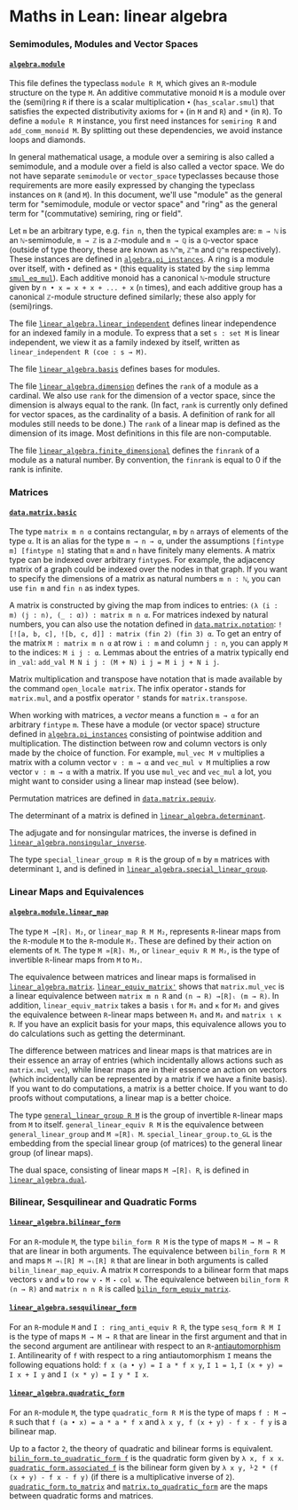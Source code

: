 # Maths in Lean: linear algebra

### Semimodules, Modules and Vector Spaces

#### [`algebra.module`](https://leanprover-community.github.io/mathlib_docs/algebra/module.html)

This file defines the typeclass `module R M`, which gives an `R`-module structure on the type `M`.
An additive commutative monoid `M` is a module over the (semi)ring `R` if there is a scalar multiplication `•` (`has_scalar.smul`) that satisfies the expected distributivity axioms for `+` (in `M` and `R`) and `*` (in `R`).
To define a `module R M` instance, you first need instances for `semiring R` and `add_comm_monoid M`.
By splitting out these dependencies, we avoid instance loops and diamonds.

In general mathematical usage, a module over a semiring is also called a semimodule, and a module over a field is also called a vector space.
We do not have separate `semimodule` or `vector_space` typeclasses because those requirements are more easily expressed by changing the typeclass instances on `R` (and `M`).
In this document, we'll use "module" as the general term for "semimodule, module or vector space" and "ring" as the general term for "(commutative) semiring, ring or field".

Let `m` be an arbitrary type, e.g. `fin n`, then the typical examples are:
`m → ℕ` is an `ℕ`-semimodule, `m → ℤ` is a `ℤ`-module and `m → ℚ` is a `ℚ`-vector space
(outside of type theory, these are known as `ℕ^m`, `ℤ^m` and `ℚ^m` respectively).
These instances are defined in [`algebra.pi_instances`](https://leanprover-community.github.io/mathlib_docs/algebra/pi_instances.html).
A ring is a module over itself, with `•` defined as `*` (this equality is stated by the `simp` lemma [`smul_eq_mul`](https://leanprover-community.github.io/mathlib_docs/algebra/module.html#smul_eq_mul)).
Each additive monoid has a canonical `ℕ`-module structure given by `n • x = x + x + ... + x` (`n` times), and each additive group has a canonical `ℤ`-module structure defined similarly; these also apply for (semi)rings.

The file [`linear_algebra.linear_independent`](https://leanprover-community.github.io/mathlib_docs/linear_algebra/linear_independent.html) defines linear independence for an indexed family in a module.
To express that a set `s : set M` is linear independent, we view it as a family indexed by itself, written as `linear_independent R (coe : s → M)`.

The file [`linear_algebra.basis`](https://leanprover-community.github.io/mathlib_docs/linear_algebra/basis.html) defines bases for modules.

The file [`linear_algebra.dimension`](https://leanprover-community.github.io/mathlib_docs/linear_algebra/dimension.html) defines the `rank` of a module as a cardinal.
We also use `rank` for the dimension of a vector space, since the dimension is always equal to the rank.
(In fact, `rank` is currently only defined for vector spaces, as the cardinality of a basis. A definition of rank for all modules still needs to be done.)
The `rank` of a linear map is defined as the dimension of its image.
Most definitions in this file are non-computable.

The file [`linear_algebra.finite_dimensional`](https://leanprover-community.github.io/mathlib_docs/linear_algebra/finite_dimensional.html) defines the `finrank` of a module as a natural number.
By convention, the `finrank` is equal to 0 if the rank is infinite.

### Matrices

#### [`data.matrix.basic`](https://leanprover-community.github.io/mathlib_docs/data/matrix/basic.html)

The type `matrix m n α` contains rectangular, `m` by `n` arrays of elements of the type `α`.
It is an alias for the type `m → n → α`, under the assumptions `[fintype m] [fintype n]` stating that `m` and `n` have finitely many elements.
A matrix type can be indexed over arbitrary `fintype`s.
For example, the adjacency matrix of a graph could be indexed over the nodes in that graph.
If you want to specify the dimensions of a matrix as natural numbers `m n : ℕ`, you can use `fin m` and `fin n` as index types.

A matrix is constructed by giving the map from indices to entries: `(λ (i : m) (j : n), (_ : α)) : matrix m n α`.
For matrices indexed by natural numbers, you can also use the notation defined in [`data.matrix.notation`](https://leanprover-community.github.io/mathlib_docs/data/matrix/notation.html): `![![a, b, c], ![b, c, d]] : matrix (fin 2) (fin 3) α`.
To get an entry of the matrix `M : matrix m n α` at row `i : m` and column `j : n`,
you can apply `M` to the indices: `M i j : α`.
Lemmas about the entries of a matrix typically end in `_val`: `add_val M N i j : (M + N) i j = M i j + N i j`.

Matrix multiplication and transpose have notation that is made available by the command `open_locale matrix`.
The infix operator `⬝` stands for `matrix.mul`,
and a postfix operator `ᵀ` stands for `matrix.transpose`.

When working with matrices, a *vector* means a function `m → α` for an arbitrary `fintype` `m`.
These have a module (or vector space) structure defined in [`algebra.pi_instances`](https://leanprover-community.github.io/mathlib_docs/algebra/pi_instances.html)
consisting of pointwise addition and multiplication.
The distinction between row and column vectors is only made by the choice of function.
For example, `mul_vec M v` multiplies a matrix with a column vector `v : m → α` and `vec_mul v M` multiplies a row vector `v : m → α` with a matrix.
If you use `mul_vec` and `vec_mul` a lot, you might want to consider using a linear map instead (see below).

Permutation matrices are defined in [`data.matrix.pequiv`](https://leanprover-community.github.io/mathlib_docs/data/matrix/pequiv.html).

The determinant of a matrix is defined in [`linear_algebra.determinant`](https://leanprover-community.github.io/mathlib_docs/linear_algebra/determinant.html).

The adjugate and for nonsingular matrices, the inverse is defined in [`linear_algebra.nonsingular_inverse`](https://leanprover-community.github.io/mathlib_docs/linear_algebra/nonsingular_inverse.html).

The type `special_linear_group m R` is the group of `m` by `m` matrices with determinant `1`,
and is defined in [`linear_algebra.special_linear_group`](https://leanprover-community.github.io/mathlib_docs/linear_algebra/special_linear_group.html).

### Linear Maps and Equivalences

#### [`algebra.module.linear_map`](https://leanprover-community.github.io/mathlib_docs/algebra/module/linear_map.html)

The type `M →[R]ₗ M₂`, or `linear_map R M M₂`, represents `R`-linear maps from the `R`-module `M` to the `R`-module `M₂`.
These are defined by their action on elements of `M`.
The type `M ≃[R]ₗ M₂`, or `linear_equiv R M M₂`, is the type of invertible `R`-linear maps from `M` to `M₂`.

The equivalence between matrices and linear maps is formalised in [`linear_algebra.matrix`](https://leanprover-community.github.io/mathlib_docs/linear_algebra/matrix.html).
[`linear_equiv_matrix'`](https://leanprover-community.github.io/mathlib_docs/linear_algebra/matrix.html#linear_equiv_matrix') shows that `matrix.mul_vec` is a linear equivalence between `matrix m n R` and `(n → R) →[R]ₗ (m → R)`.
In addition, `linear_equiv_matrix` takes a basis `ι` for `M₁` and `κ` for `M₂`
and gives the equivalence between `R`-linear maps between `M₁` and `M₂` and `matrix ι κ R`.
If you have an explicit basis for your maps, this equivalence allows you to do calculations such as getting the determinant.

The difference between matrices and linear maps is that matrices are in their essence an array of entries
(which incidentally allows actions such as `matrix.mul_vec`),
while linear maps are in their essence an action on vectors
(which incidentally can be represented by a matrix if we have a finite basis).
If you want to do computations, a matrix is a better choice.
If you want to do proofs without computations, a linear map is a better choice.

The type [`general_linear_group R M`](https://leanprover-community.github.io/mathlib_docs/linear_algebra/basic.html#linear_map.general_linear_group) is the group of invertible `R`-linear maps from `M` to itself.
`general_linear_equiv R M` is the equivalence between `general_linear_group` and `M ≃[R]ₗ M`.
`special_linear_group.to_GL` is the embedding from the special linear group (of matrices) to the general linear group (of linear maps).

The dual space, consisting of linear maps `M →[R]ₗ R`, is defined in [`linear_algebra.dual`](https://leanprover-community.github.io/mathlib_docs/linear_algebra/dual.html).

### Bilinear, Sesquilinear and Quadratic Forms

#### [`linear_algebra.bilinear_form`](https://leanprover-community.github.io/mathlib_docs/linear_algebra/bilinear_form.html)

For an `R`-module `M`, the type `bilin_form R M` is the type of maps `M → M → R` that are linear in both arguments.
The equivalence between `bilin_form R M` and maps `M →ₗ[R] M →ₗ[R] R` that are linear in both arguments is called `bilin_linear_map_equiv`.
A matrix `M` corresponds to a bilinear form that maps vectors `v` and `w` to `row v ⬝ M ⬝ col w`.
The equivalence between `bilin_form R (n → R)` and `matrix n n R` is called [`bilin_form_equiv_matrix`](https://leanprover-community.github.io/mathlib_docs/linear_algebra/bilinear_form.html#bilin_form_equiv_matrix).

#### [`linear_algebra.sesquilinear_form`](https://leanprover-community.github.io/mathlib_docs/linear_algebra/sesquilinear_form.html)

For an `R`-module `M` and `I : ring_anti_equiv R R`, the type `sesq_form R M I` is the type of maps `M → M → R` that are linear in the first argument and that in the second argument are antilinear with respect to an `R`-[antiautomorphism](https://leanprover-community.github.io/mathlib_docs/ring_theory/maps.html#ring_anti_equiv) `I`.
Antilinearity of `f` with respect to a ring antiautomorphism `I` means the following equations hold: `f x (a • y) = I a * f x y`, `I 1 = 1`, `I (x + y) = I x + I y` and `I (x * y) = I y * I x`.

#### [`linear_algebra.quadratic_form`](https://leanprover-community.github.io/mathlib_docs/linear_algebra/quadratic_form.html)

For an `R`-module `M`, the type `quadratic_form R M` is the type of maps `f : M → R` such that `f (a • x) = a * a * f x` and `λ x y, f (x + y) - f x - f y` is a bilinear map.

Up to a factor `2`, the theory of quadratic and bilinear forms is equivalent.
[`bilin_form.to_quadratic_form f`](https://leanprover-community.github.io/mathlib_docs/linear_algebra/quadratic_form.html#bilin_form.to_quadratic_form) is the quadratic form given by `λ x, f x x`.
[`quadratic_form.associated f`](https://leanprover-community.github.io/mathlib_docs/linear_algebra/quadratic_form.html#quadratic_form.associated) is the bilinear form given by `λ x y, ⅟2 * (f (x + y) - f x - f y)` (if there is a multiplicative inverse of `2`).
[`quadratic_form.to_matrix`](https://leanprover-community.github.io/mathlib_docs/linear_algebra/quadratic_form.html#quadratic_form.to_matrix) and [`matrix.to_quadratic_form`](https://leanprover-community.github.io/mathlib_docs/linear_algebra/quadratic_form.html#matrix.to_quadratic_form) are the maps between quadratic forms and matrices.
